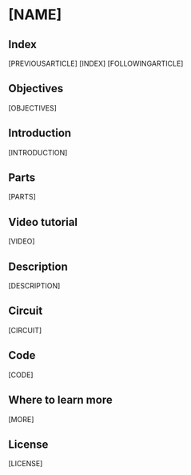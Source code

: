 # [NAME]

## Index

[PREVIOUSARTICLE] [INDEX] [FOLLOWINGARTICLE]

## Objectives

[OBJECTIVES]

## Introduction

[INTRODUCTION]

## Parts

[PARTS]

## Video tutorial

[VIDEO]

## Description

[DESCRIPTION]

## Circuit

[CIRCUIT]

## Code

[CODE]

## Where to learn more

[MORE]

## License

[LICENSE]

